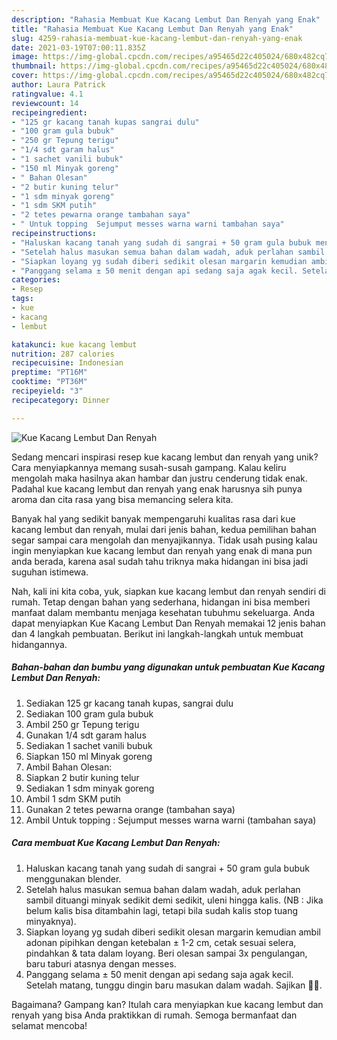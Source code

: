 ```yaml
---
description: "Rahasia Membuat Kue Kacang Lembut Dan Renyah yang Enak"
title: "Rahasia Membuat Kue Kacang Lembut Dan Renyah yang Enak"
slug: 4259-rahasia-membuat-kue-kacang-lembut-dan-renyah-yang-enak
date: 2021-03-19T07:00:11.835Z
image: https://img-global.cpcdn.com/recipes/a95465d22c405024/680x482cq70/kue-kacang-lembut-dan-renyah-foto-resep-utama.jpg
thumbnail: https://img-global.cpcdn.com/recipes/a95465d22c405024/680x482cq70/kue-kacang-lembut-dan-renyah-foto-resep-utama.jpg
cover: https://img-global.cpcdn.com/recipes/a95465d22c405024/680x482cq70/kue-kacang-lembut-dan-renyah-foto-resep-utama.jpg
author: Laura Patrick
ratingvalue: 4.1
reviewcount: 14
recipeingredient:
- "125 gr kacang tanah kupas sangrai dulu"
- "100 gram gula bubuk"
- "250 gr Tepung terigu"
- "1/4 sdt garam halus"
- "1 sachet vanili bubuk"
- "150 ml Minyak goreng"
- " Bahan Olesan"
- "2 butir kuning telur"
- "1 sdm minyak goreng"
- "1 sdm SKM putih"
- "2 tetes pewarna orange tambahan saya"
- " Untuk topping  Sejumput messes warna warni tambahan saya"
recipeinstructions:
- "Haluskan kacang tanah yang sudah di sangrai + 50 gram gula bubuk menggunakan blender."
- "Setelah halus masukan semua bahan dalam wadah, aduk perlahan sambil dituangi minyak sedikit demi sedikit, uleni hingga kalis. (NB : Jika belum kalis bisa ditambahin lagi, tetapi bila sudah kalis stop tuang minyaknya)."
- "Siapkan loyang yg sudah diberi sedikit olesan margarin kemudian ambil adonan pipihkan dengan ketebalan ± 1-2 cm, cetak sesuai selera, pindahkan &amp; tata dalam loyang. Beri olesan sampai 3x pengulangan, baru taburi atasnya dengan messes."
- "Panggang selama ± 50 menit dengan api sedang saja agak kecil. Setelah matang, tunggu dingin baru masukan dalam wadah. Sajikan 🤗😘."
categories:
- Resep
tags:
- kue
- kacang
- lembut

katakunci: kue kacang lembut 
nutrition: 287 calories
recipecuisine: Indonesian
preptime: "PT16M"
cooktime: "PT36M"
recipeyield: "3"
recipecategory: Dinner

---
```



![Kue Kacang Lembut Dan Renyah](https://img-global.cpcdn.com/recipes/a95465d22c405024/680x482cq70/kue-kacang-lembut-dan-renyah-foto-resep-utama.jpg)

Sedang mencari inspirasi resep kue kacang lembut dan renyah yang unik? Cara menyiapkannya memang susah-susah gampang. Kalau keliru mengolah maka hasilnya akan hambar dan justru cenderung tidak enak. Padahal kue kacang lembut dan renyah yang enak harusnya sih punya aroma dan cita rasa yang bisa memancing selera kita.



Banyak hal yang sedikit banyak mempengaruhi kualitas rasa dari kue kacang lembut dan renyah, mulai dari jenis bahan, kedua pemilihan bahan segar sampai cara mengolah dan menyajikannya. Tidak usah pusing kalau ingin menyiapkan kue kacang lembut dan renyah yang enak di mana pun anda berada, karena asal sudah tahu triknya maka hidangan ini bisa jadi suguhan istimewa.


Nah, kali ini kita coba, yuk, siapkan kue kacang lembut dan renyah sendiri di rumah. Tetap dengan bahan yang sederhana, hidangan ini bisa memberi manfaat dalam membantu menjaga kesehatan tubuhmu sekeluarga. Anda dapat menyiapkan Kue Kacang Lembut Dan Renyah memakai 12 jenis bahan dan 4 langkah pembuatan. Berikut ini langkah-langkah untuk membuat hidangannya.

<!--inarticleads1-->

##### Bahan-bahan dan bumbu yang digunakan untuk pembuatan Kue Kacang Lembut Dan Renyah:

1. Sediakan 125 gr kacang tanah kupas, sangrai dulu
1. Sediakan 100 gram gula bubuk
1. Ambil 250 gr Tepung terigu
1. Gunakan 1/4 sdt garam halus
1. Sediakan 1 sachet vanili bubuk
1. Siapkan 150 ml Minyak goreng
1. Ambil  Bahan Olesan:
1. Siapkan 2 butir kuning telur
1. Sediakan 1 sdm minyak goreng
1. Ambil 1 sdm SKM putih
1. Gunakan 2 tetes pewarna orange (tambahan saya)
1. Ambil  Untuk topping : Sejumput messes warna warni (tambahan saya)




<!--inarticleads2-->

##### Cara membuat Kue Kacang Lembut Dan Renyah:

1. Haluskan kacang tanah yang sudah di sangrai + 50 gram gula bubuk menggunakan blender.
1. Setelah halus masukan semua bahan dalam wadah, aduk perlahan sambil dituangi minyak sedikit demi sedikit, uleni hingga kalis. (NB : Jika belum kalis bisa ditambahin lagi, tetapi bila sudah kalis stop tuang minyaknya).
1. Siapkan loyang yg sudah diberi sedikit olesan margarin kemudian ambil adonan pipihkan dengan ketebalan ± 1-2 cm, cetak sesuai selera, pindahkan &amp; tata dalam loyang. Beri olesan sampai 3x pengulangan, baru taburi atasnya dengan messes.
1. Panggang selama ± 50 menit dengan api sedang saja agak kecil. Setelah matang, tunggu dingin baru masukan dalam wadah. Sajikan 🤗😘.




Bagaimana? Gampang kan? Itulah cara menyiapkan kue kacang lembut dan renyah yang bisa Anda praktikkan di rumah. Semoga bermanfaat dan selamat mencoba!
